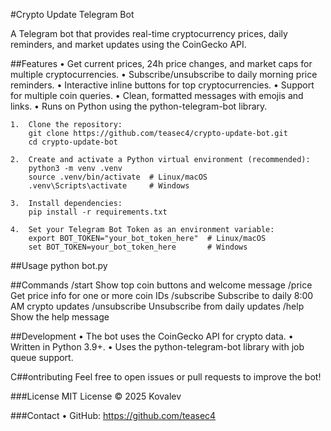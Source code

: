 #Crypto Update Telegram Bot

A Telegram bot that provides real-time cryptocurrency prices, daily reminders, and market updates using the CoinGecko API.

##Features
	•	Get current prices, 24h price changes, and market caps for multiple cryptocurrencies.
	•	Subscribe/unsubscribe to daily morning price reminders.
	•	Interactive inline buttons for top cryptocurrencies.
	•	Support for multiple coin queries.
	•	Clean, formatted messages with emojis and links.
	•	Runs on Python using the python-telegram-bot library.

	1.	Clone the repository:
        git clone https://github.com/teasec4/crypto-update-bot.git
        cd crypto-update-bot

    2.	Create and activate a Python virtual environment (recommended):
        python3 -m venv .venv
        source .venv/bin/activate  # Linux/macOS
        .venv\Scripts\activate     # Windows

    3.	Install dependencies:
        pip install -r requirements.txt

    4.	Set your Telegram Bot Token as an environment variable:
        export BOT_TOKEN="your_bot_token_here"  # Linux/macOS
        set BOT_TOKEN=your_bot_token_here       # Windows

##Usage
    python bot.py

##Commands
/start  Show top coin buttons and welcome message
/price <ids> Get price info for one or more coin IDs
/subscribe Subscribe to daily 8:00 AM crypto updates
/unsubscribe Unsubscribe from daily updates
/help Show the help message

##Development
	•	The bot uses the CoinGecko API for crypto data.
	•	Written in Python 3.9+.
	•	Uses the python-telegram-bot library with job queue support.

C##ontributing
Feel free to open issues or pull requests to improve the bot!

###License
MIT License © 2025 Kovalev

###Contact
	•	GitHub: https://github.com/teasec4